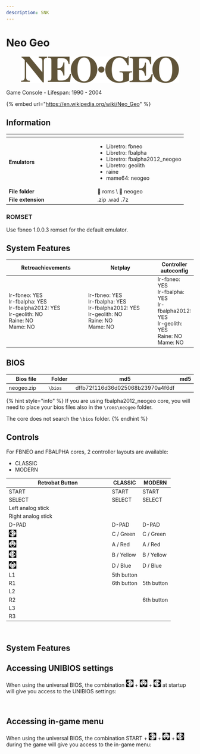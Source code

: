```yaml
---
description: SNK
---
```


# Neo Geo

<div align="left">

<figure><img src="https://raw.githubusercontent.com/fabricecaruso/es-theme-carbon/52ff37c9e265587d006945a2ba695b5a962b3a3d/art/logos/neogeo.svg" alt=""><figcaption></figcaption></figure>

</div>

Game Console - Lifespan: 1990 - 2004

{% embed url="https://en.wikipedia.org/wiki/Neo_Geo" %}

## Information

<table data-header-hidden><thead><tr><th width="224"></th><th></th></tr></thead><tbody><tr><td><strong>Emulators</strong></td><td><ul><li>Libretro: fbneo</li><li>Libretro: fbalpha</li><li>Libretro: fbalpha2012_neogeo</li><li>Libretro: geolith</li><li>raine</li><li>mame64: neogeo</li></ul></td></tr><tr><td><strong>File folder</strong></td><td><span data-gb-custom-inline data-tag="emoji" data-code="1f4c2">📂</span> roms \ <span data-gb-custom-inline data-tag="emoji" data-code="1f4c2">📂</span> neogeo</td></tr><tr><td><strong>File extension</strong></td><td>.zip .wad .7z</td></tr></tbody></table>

### ROMSET&#x20;

Use fbneo 1.0.0.3 romset for the default emulator.

## System Features

<table><thead><tr><th width="256">Retroachievements</th><th width="243">Netplay</th><th>Controller autoconfig</th></tr></thead><tbody><tr><td>lr-fbneo: YES<br>lr-fbalpha: YES<br>lr-fbalpha2012: YES<br>lr-geolith: NO<br>Raine: NO<br>Mame: NO</td><td>lr-fbneo: YES<br>lr-fbalpha: YES<br>lr-fbalpha2012: YES<br>lr-geolith: NO<br>Raine: NO<br>Mame: NO</td><td>lr-fbneo: YES<br>lr-fbalpha: YES<br>lr-fbalpha2012: YES<br>lr-geolith: YES<br>Raine: NO<br>Mame: NO</td></tr></tbody></table>

## BIOS

<table><thead><tr><th width="154">Bios file</th><th width="108">Folder</th><th>md5</th><th data-hidden>md5</th></tr></thead><tbody><tr><td>neogeo.zip</td><td><code>\bios</code></td><td>dffb72f116d36d025068b23970a4f6df</td><td></td></tr></tbody></table>

{% hint style="info" %}
If you are using fbalpha2012\_neogeo core, you will need to place your bios files also in the `\roms\neogeo` folder.

The core does not search the `\bios` folder.
{% endhint %}

## Controls

For FBNEO and FBALPHA cores, 2 controller layouts are available:

* CLASSIC
* MODERN

<table><thead><tr><th width="263">Retrobat Button</th><th>CLASSIC</th><th>MODERN</th></tr></thead><tbody><tr><td>START</td><td>START</td><td>START</td></tr><tr><td>SELECT</td><td>SELECT</td><td>SELECT</td></tr><tr><td>Left analog stick</td><td></td><td></td></tr><tr><td>Right analog stick</td><td></td><td></td></tr><tr><td>D-PAD</td><td>D-PAD</td><td>D-PAD</td></tr><tr><td><img src="../../../../.gitbook/assets/image (43).png" alt=""></td><td>C / Green</td><td>C / Green</td></tr><tr><td><img src="../../../../.gitbook/assets/image (25).png" alt=""></td><td>A / Red</td><td>A / Red</td></tr><tr><td><img src="../../../../.gitbook/assets/image (11).png" alt=""></td><td>B / Yellow</td><td>B / Yellow</td></tr><tr><td><img src="../../../../.gitbook/assets/image (45).png" alt=""></td><td>D / Blue</td><td>D / Blue</td></tr><tr><td>L1</td><td>5th button</td><td></td></tr><tr><td>R1</td><td>6th button</td><td>5th button</td></tr><tr><td>L2</td><td></td><td></td></tr><tr><td>R2</td><td></td><td>6th button</td></tr><tr><td>L3</td><td></td><td></td></tr><tr><td>R3</td><td></td><td></td></tr></tbody></table>

<div align="left">

<figure><img src="https://i.imgur.com/6BAcHeJ.png" alt=""><figcaption></figcaption></figure>

</div>

## System Features

## Accessing UNIBIOS settings

When using the universal BIOS, the combination ![](<../../../../.gitbook/assets/image (43).png>) + ![](<../../../../.gitbook/assets/image (25).png>) + ![](<../../../../.gitbook/assets/image (11).png>) at startup will give you access to the UNIBIOS settings:

<div align="left">

<figure><img src="https://i.imgur.com/zdbCnw5.png" alt=""><figcaption></figcaption></figure>

</div>

## Accessing in-game menu

When using the universal BIOS, the combination START + ![](<../../../../.gitbook/assets/image (43).png>) + ![](<../../../../.gitbook/assets/image (25).png>) + ![](<../../../../.gitbook/assets/image (11).png>) during the game will give you access to the in-game menu:

<div align="left">

<figure><img src="https://i.imgur.com/7SlsT4U.png" alt=""><figcaption></figcaption></figure>

</div>
